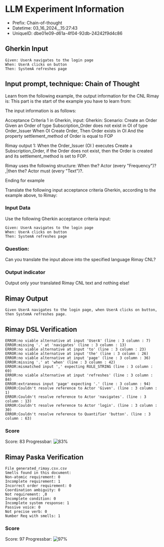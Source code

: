 

# LLM Experiment Information
* Prefix:   Chain-of-thought
* Datetime: 03_16_2024__15:27:43
* UniqueID: dbe01e09-d61a-4f04-92db-24242f9d4c86

        

## Gherkin Input
```
Given: UserA navigates to the login page
When: UserA clicks on button
Then: SystemA refreshes page
```
    



## Input prompt, technique: Chain of Thought


Learn from the following example, the output information for the CNL Rimay is: 
This part is the start of the example you have to learn from:

The input information is as follows: 

Acceptance Criteria 1 in Gherkin, input:
Gherkin:
Scenario: Create an Order
Given an Order of type Subscription_Order does not exist in OI of type Order_Issuer 
When OI Create Order, 
Then Order exists in OI 
And the property settlement_method of Order is equal to FOP


Rimay output 1:
When the Order_Issuer (OI ) executes Create a Subscription_Order, if the Order does not exist, then the Order is created and its settlement_method is set to FOP.

Rimay uses the following structure:
When the? Actor <Action> (every "Frequency")? ,|then the? Actor must <Action> (every "Text")?.

Ending for example

Translate the following input acceptance criteria Gherkin, according to the example above, to Rimay:

        

### Input Data
Use the following Gherkin acceptance criteria input: 
```
Given: UserA navigates to the login page
When: UserA clicks on button
Then: SystemA refreshes page
```

### Question:
Can you translate the input above into the specified language Rimay CNL?

### Output indicator
Output only your translated Rimay CNL text and nothing else!


## Rimay Output
```
Given UserA navigates to the login page, when UserA clicks on button, then SystemA refreshes page.
``` 
            


## Rimay DSL Verification
```
ERROR:no viable alternative at input 'UserA' (line : 3 column : 7)
ERROR:missing '.' at 'navigates' (line : 3 column : 13)
ERROR:no viable alternative at input 'to' (line : 3 column : 23)
ERROR:no viable alternative at input 'the' (line : 3 column : 26)
ERROR:no viable alternative at input 'page' (line : 3 column : 36)
ERROR:missing '.' at 'when' (line : 3 column : 42)
ERROR:mismatched input ',' expecting RULE_STRING (line : 3 column : 69)
ERROR:no viable alternative at input 'refreshes' (line : 3 column : 84)
ERROR:extraneous input 'page' expecting '.' (line : 3 column : 94)
ERROR:Couldn't resolve reference to Actor 'Given'. (line : 3 column : 1)
ERROR:Couldn't resolve reference to Actor 'navigates'. (line : 3 column : 13)
ERROR:Couldn't resolve reference to Actor 'login'. (line : 3 column : 30)
ERROR:Couldn't resolve reference to Quantifier 'button'. (line : 3 column : 63)

```
### Score
Score: 83
Progressbar: ![83%](https://progress-bar.dev/83)

            


## Rimay Paska Verification
```
File generated_rimay.csv.csv
Smells found in this document: 
Non-atomic requirement: 0
Incomplete requirement: 1
Incorrect order requirement: 0
Coordination ambiguity: 0
Not requirement: ,0
Incomplete condition: 0
Incomplete system response: 1
Passive voice: 0
Not precise verb: 0
Number Req with smells: 1

```
### Score
Score: 97
Progressbar: ![97%](https://progress-bar.dev/97)

            
